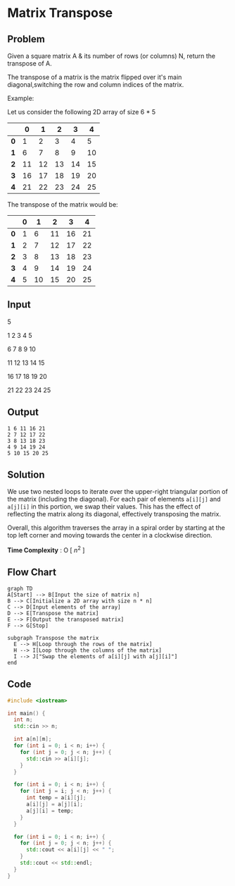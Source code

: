 # Matrix Transpose

## Problem

Given a square matrix A & its number of rows (or columns) N, return the transpose of A.

The transpose of a matrix is the matrix flipped over it's main diagonal,switching the row and column indices of the matrix.

Example:  

Let us consider the following 2D array of size 6 * 5

|     |  0 |  1 |  2 |  3 |  4 |
|-----|----|----|----|----|----|
|   **0** |  1 |  2 |  3 |  4 |  5 |
|   **1** |  6 |  7 |  8 |  9 | 10 |
|   **2** | 11 | 12 | 13 | 14 | 15 |
|   **3** | 16 | 17 | 18 | 19 | 20 |
|   **4** | 21 | 22 | 23 | 24 | 25 |


The transpose of the matrix would be:

|    |  0 |  1 |  2 |  3 |  4 |
|----|----|----|----|----|----|
| **0** |  1 |  6 | 11 | 16 | 21 |
| **1** |  2 |  7 | 12 | 17 | 22 |
| **2** |  3 |  8 | 13 | 18 | 23 |
| **3** |  4 |  9 | 14 | 19 | 24 |
| **4** |  5 | 10 | 15 | 20 | 25 |

## Input

5

1 2 3 4 5

6 7 8 9 10

11 12 13 14 15

16 17 18 19 20

21 22 23 24 25

## Output

```
1 6 11 16 21
2 7 12 17 22
3 8 13 18 23
4 9 14 19 24
5 10 15 20 25
```

## Solution

We use two nested loops to iterate over the upper-right triangular portion of the matrix (including the diagonal). For each pair of elements `a[i][j]` and `a[j][i]` in this portion, we swap their values. This has the effect of reflecting the matrix along its diagonal, effectively transposing the matrix.

Overall, this algorithm traverses the array in a spiral order by starting at the top left corner and moving towards the center in a clockwise direction.

**Time Complexity** : O [ $n^{2}$ ]

## Flow Chart

```mermaid
graph TD
A[Start] --> B[Input the size of matrix n]
B --> C[Initialize a 2D array with size n * n]
C --> D[Input elements of the array]
D --> E[Transpose the matrix]
E --> F[Output the transposed matrix]
F --> G[Stop]

subgraph Transpose the matrix
  E --> H[Loop through the rows of the matrix]
  H --> I[Loop through the columns of the matrix]
  I --> J["Swap the elements of a[i][j] with a[j][i]"]
end

```

## Code

```cpp
#include <iostream>

int main() {
  int n;
  std::cin >> n;

  int a[n][m];
  for (int i = 0; i < n; i++) {
    for (int j = 0; j < n; j++) {
      std::cin >> a[i][j];
    }
  }

  for (int i = 0; i < n; i++) {
    for (int j = i; j < n; j++) {
      int temp = a[i][j];
      a[i][j] = a[j][i];
      a[j][i] = temp;
    }
  }

  for (int i = 0; i < n; i++) {
    for (int j = 0; j < n; j++) {
      std::cout << a[i][j] << " ";
    }
    std::cout << std::endl;
  }
}
```
